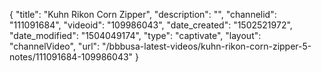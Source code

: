 {
    "title": "Kuhn Rikon Corn Zipper",
    "description": "",
    "channelid": "111091684",
    "videoid": "109986043",
    "date_created": "1502521972",
    "date_modified": "1504049174",
    "type": "captivate",
    "layout": "channelVideo",
    "url": "\/bbbusa-latest-videos\/kuhn-rikon-corn-zipper-5-notes\/111091684-109986043"
}
